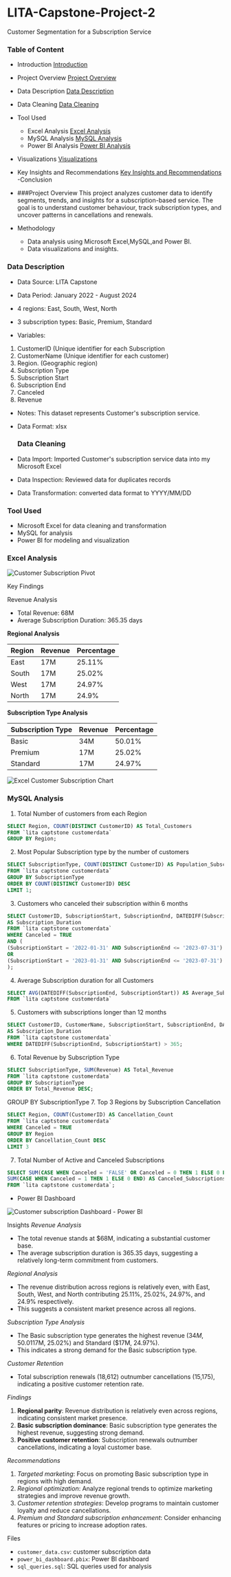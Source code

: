 # LITA-Capstone-Project-2
Customer Segmentation for a Subscription Service
### Table of Content
- Introduction [Introduction](#introduction)
- Project Overview [Project Overview](#project_overview)
- Data Description [Data Description](#data-description)
- Data Cleaning [Data Cleaning](#data-cleaning)
- Tool Used
  - Excel Analysis [Excel Analysis](#excel-analysis)
  - MySQL Analysis [MySQL Analysis](#mysql-analysis)
  - Power BI Analysis [Power BI Analysis](#power-bi-analysis)
- Visualizations [Visualizations](#visualizations)
- Key Insights and Recommendations [Key Insights and Recommendations](#key-insights-and-recommendations) 
-Conclusion 




- ###Project Overview
  This project analyzes customer data to identify segments, trends, and insights for a subscription-based service. The goal is to understand customer behaviour, track subscription types, and uncover patterns in cancellations and renewals.


- Methodology
  - Data analysis using Microsoft Excel,MySQL,and Power BI.
  - Data visualizations and insights.

 ### Data Description 
 - Data Source: LITA Capstone
 - Data Period: January 2022 - August 2024
 - 4 regions: East, South, West, North
 - 3 subscription types: Basic, Premium, Standard

- Variables:
 1. CustomerID (Unique identifier for each Subscription 
 2. CustomerName (Unique identifier for each customer)
 3. Region. (Geographic region)
 4. Subscription Type 
 5. Subscription Start
 6. Subscription End
 7. Canceled 
 8. Revenue 

- Notes: This dataset represents Customer's subscription service.
- Data Format: xlsx

  ### Data Cleaning 
 - Data Import: Imported Customer's subscription service data into my Microsoft Excel
 - Data Inspection: Reviewed data for duplicates records 
 - Data Transformation: converted data format to YYYY/MM/DD

### Tool Used
- Microsoft Excel for data cleaning and transformation 
- MySQL for analysis 
- Power BI for modeling and visualization

### Excel Analysis
 
![Customer Subscription Pivot](https://github.com/user-attachments/assets/4a817064-92bb-46b6-af94-fade1d13e8d9)


Key Findings

Revenue Analysis

- Total Revenue: 68M
- Average Subscription Duration: 365.35 days

**Regional Analysis**

| Region | Revenue | Percentage |
| --- | --- | --- |
| East | 17M | 25.11% |
| South | 17M | 25.02% |
| West | 17M | 24.97% |
| North | 17M | 24.9% |

**Subscription Type Analysis**

| Subscription Type | Revenue | Percentage |
| --- | --- | --- |
| Basic | 34M | 50.01% |
| Premium | 17M | 25.02% |
| Standard | 17M | 24.97% |
![Excel Customer Subscription Chart](https://github.com/user-attachments/assets/47a3063f-97d5-42d7-a7f9-6cd4958b7d6f)


### MySQL Analysis
1. Total Number of customers from each Region

```sql
SELECT Region, COUNT(DISTINCT CustomerID) AS Total_Customers
FROM `lita captstone customerdata`
GROUP BY Region;
```

2. Most Popular Subscription type by the number of customers
   
```sql
SELECT SubscriptionType, COUNT(DISTINCT CustomerID) AS Population_Subscription
FROM `lita captstone customerdata`
GROUP BY SubscriptionType
ORDER BY COUNT(DISTINCT CustomerID) DESC 
LIMIT 1;
```

3. Customers who canceled their subscription within 6 months

```sql
SELECT CustomerID, SubscriptionStart, SubscriptionEnd, DATEDIFF(SubscriptionEnd, SubscriptionStart) 
AS Subscription_Duration 
FROM `lita captstone customerdata`
WHERE Canceled = TRUE
AND (
(SubscriptionStart = '2022-01-31' AND SubscriptionEnd <= '2023-07-31')
OR
(SubscriptionStart = '2023-01-31' AND SubscriptionEnd <= '2023-07-31')
);
```

4. Average Subscription duration for all Customers
```sql
SELECT AVG(DATEDIFF(SubscriptionEnd, SubscriptionStart)) AS Average_Subscription_Duration
FROM `lita captstone customerdata`
```
5. Customers with subscriptions longer than 12 months 

```sql
SELECT CustomerID, CustomerName, SubscriptionStart, SubscriptionEnd, DATEDIFF(SubscriptionEnd, SubscriptionStart) 
AS Subscription_Duration 
FROM `lita captstone customerdata`
WHERE DATEDIFF(SubscriptionEnd, SubscriptionStart) > 365;
```

6. Total Revenue by Subscription Type
   
```sql
SELECT SubscriptionType, SUM(Revenue) AS Total_Revenue
FROM `lita captstone customerdata`
GROUP BY SubscriptionType
ORDER BY Total_Revenue DESC;
```


GROUP BY SubscriptionType
7. Top 3 Regions by Subscription Cancellation 

```sql
SELECT Region, COUNT(CustomerID) AS Cancellation_Count
FROM `lita captstone customerdata`
WHERE Canceled = TRUE
GROUP BY Region
ORDER BY Cancellation_Count DESC
LIMIT 3
```

7. Total Number of Active and Canceled Subscriptions 

```sql
SELECT SUM(CASE WHEN Canceled = 'FALSE' OR Canceled = 0 THEN 1 ELSE 0 END) AS Active_Subscriptions,
SUM(CASE WHEN Canceled = 1 THEN 1 ELSE 0 END) AS Canceled_Subscriptions
FROM `lita captstone customerdata`; 
```

- Power BI Dashboard

![Customer subscription Dashboard - Power BI](https://github.com/user-attachments/assets/2b6d5941-2082-4bd8-930a-89c2f0eecd1e)

Insights
*Revenue Analysis*

- The total revenue stands at $68M, indicating a substantial customer base.
- The average subscription duration is 365.35 days, suggesting a relatively long-term commitment from customers.

*Regional Analysis*

- The revenue distribution across regions is relatively even, with East, South, West, and North contributing 25.11%, 25.02%, 24.97%, and 24.9% respectively.
- This suggests a consistent market presence across all regions.

*Subscription Type Analysis*

- The Basic subscription type generates the highest revenue ($34M, 50.01%), followed by Premium ($17M, 25.02%) and Standard ($17M, 24.97%).
- This indicates a strong demand for the Basic subscription type.

*Customer Retention*

- Total subscription renewals (18,612) outnumber cancellations (15,175), indicating a positive customer retention rate.

*Findings*

1. **Regional parity**: Revenue distribution is relatively even across regions, indicating consistent market presence.
2. **Basic subscription dominance**: Basic subscription type generates the highest revenue, suggesting strong demand.
3. **Positive customer retention**: Subscription renewals outnumber cancellations, indicating a loyal customer base.

*Recommendations*

1. *Targeted marketing*: Focus on promoting Basic subscription type in regions with high demand.
2. *Regional optimization*: Analyze regional trends to optimize marketing strategies and improve revenue growth.
3. *Customer retention strategies*: Develop programs to maintain customer loyalty and reduce cancellations.
4. *Premium and Standard subscription enhancement*: Consider enhancing features or pricing to increase adoption rates.




Files

- `customer_data.csv`: customer subscription data
- `power_bi_dashboard.pbix`: Power BI dashboard
- `sql_queries.sql`: SQL queries used for analysis







